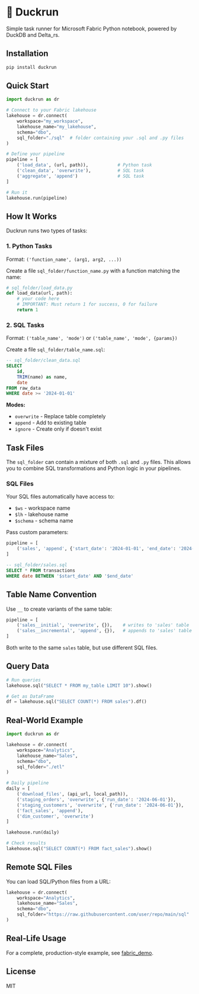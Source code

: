 # 🦆 Duckrun

Simple  task runner for Microsoft Fabric Python notebook, powered by DuckDB and Delta_rs.

## Installation

```bash
pip install duckrun
```



## Quick Start

```python
import duckrun as dr

# Connect to your Fabric lakehouse
lakehouse = dr.connect(
    workspace="my_workspace",
    lakehouse_name="my_lakehouse", 
    schema="dbo",
    sql_folder="./sql"  # folder containing your .sql and .py files
)

# Define your pipeline
pipeline = [
    ('load_data', (url, path)),           # Python task
    ('clean_data', 'overwrite'),          # SQL task  
    ('aggregate', 'append')               # SQL task
]

# Run it
lakehouse.run(pipeline)
```

## How It Works

Duckrun runs two types of tasks:

### 1. Python Tasks
Format: `('function_name', (arg1, arg2, ...))`

Create a file `sql_folder/function_name.py` with a function matching the name:

```python
# sql_folder/load_data.py
def load_data(url, path):
    # your code here
    # IMPORTANT: Must return 1 for success, 0 for failure
    return 1
```

### 2. SQL Tasks  
Format: `('table_name', 'mode')` or `('table_name', 'mode', {params})`

Create a file `sql_folder/table_name.sql`:

```sql
-- sql_folder/clean_data.sql
SELECT 
    id,
    TRIM(name) as name,
    date
FROM raw_data
WHERE date >= '2024-01-01'
```

**Modes:**
- `overwrite` - Replace table completely
- `append` - Add to existing table
- `ignore` - Create only if doesn't exist

## Task Files

The `sql_folder` can contain a mixture of both `.sql` and `.py` files. This allows you to combine SQL transformations and Python logic in your pipelines.

### SQL Files
Your SQL files automatically have access to:
- `$ws` - workspace name
- `$lh` - lakehouse name
- `$schema` - schema name

Pass custom parameters:

```python
pipeline = [
    ('sales', 'append', {'start_date': '2024-01-01', 'end_date': '2024-12-31'})
]
```

```sql
-- sql_folder/sales.sql
SELECT * FROM transactions
WHERE date BETWEEN '$start_date' AND '$end_date'
```

## Table Name Convention

Use `__` to create variants of the same table:

```python
pipeline = [
    ('sales__initial', 'overwrite', {}),    # writes to 'sales' table
    ('sales__incremental', 'append', {}),   # appends to 'sales' table
]
```

Both write to the same `sales` table, but use different SQL files.

## Query Data

```python
# Run queries
lakehouse.sql("SELECT * FROM my_table LIMIT 10").show()

# Get as DataFrame
df = lakehouse.sql("SELECT COUNT(*) FROM sales").df()
```

## Real-World Example

```python
import duckrun as dr

lakehouse = dr.connect(
    workspace="Analytics",
    lakehouse_name="Sales", 
    schema="dbo",
    sql_folder="./etl"
)

# Daily pipeline
daily = [
    ('download_files', (api_url, local_path)),
    ('staging_orders', 'overwrite', {'run_date': '2024-06-01'}),
    ('staging_customers', 'overwrite', {'run_date': '2024-06-01'}),
    ('fact_sales', 'append'),
    ('dim_customer', 'overwrite')
]

lakehouse.run(daily)

# Check results
lakehouse.sql("SELECT COUNT(*) FROM fact_sales").show()
```

## Remote SQL Files

You can load SQL/Python files from a URL:

```python
lakehouse = dr.connect(
    workspace="Analytics",
    lakehouse_name="Sales", 
    schema="dbo",
    sql_folder="https://raw.githubusercontent.com/user/repo/main/sql"
)
```

## Real-Life Usage

For a complete, production-style example, see [fabric_demo](https://github.com/djouallah/fabric_demo).

## License

MIT